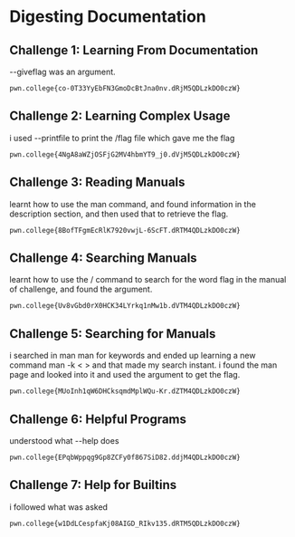 # Digesting Documentation

## Challenge 1: Learning From Documentation
--giveflag was an argument. 
```
pwn.college{co-0T33YyEbFN3GmoDcBtJna0nv.dRjM5QDLzkDO0czW}
```
##

## Challenge 2: Learning Complex Usage
i used --printfile to print the /flag file which gave me the flag
```
pwn.college{4NgA8aWZjOSFjG2MV4hbmYT9_j0.dVjM5QDLzkDO0czW}
```
##

## Challenge 3: Reading Manuals
learnt how to use the man command, and found information in the description section, and then used that to retrieve the flag. 
```
pwn.college{8BofTFgmEcRlK7920vwjL-6ScFT.dRTM4QDLzkDO0czW}
```
##

## Challenge 4: Searching Manuals
learnt how to use the / command to search for the word flag in the manual of challenge, and found the argument.
```
pwn.college{Uv8vGbd0rX0HCK34LYrkq1nMw1b.dVTM4QDLzkDO0czW}
```
##

## Challenge 5: Searching for Manuals
i searched in man man for keywords and ended up learning a new command man -k < > and that made my search instant. i found the man page and looked into it and used the argument to get the flag.
```
pwn.college{MUoInh1qW6DHCksqmdMplWQu-Kr.dZTM4QDLzkDO0czW}
```
##

## Challenge 6: Helpful Programs
understood what --help does
```
pwn.college{EPqbWppqg9Gp8ZCFy0f867SiD82.ddjM4QDLzkDO0czW}
```
##

## Challenge 7: Help for Builtins
i followed what was asked
```
pwn.college{w1DdLCespfaKj08AIGD_RIkv135.dRTM5QDLzkDO0czW}
```
##